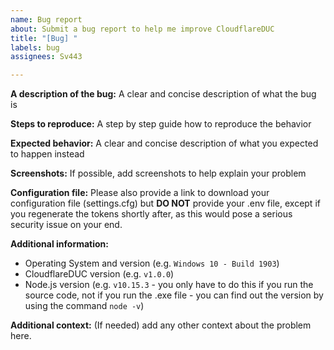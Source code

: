 ```yaml
---
name: Bug report
about: Submit a bug report to help me improve CloudflareDUC
title: "[Bug] "
labels: bug
assignees: Sv443

---
```


**A description of the bug:**
A clear and concise description of what the bug is

**Steps to reproduce:**
A step by step guide how to reproduce the behavior

**Expected behavior:**
A clear and concise description of what you expected to happen instead

**Screenshots:**
If possible, add screenshots to help explain your problem

**Configuration file:**
Please also provide a link to download your configuration file (settings.cfg) but **DO NOT** provide your .env file, except if you regenerate the tokens shortly after, as this would pose a serious security issue on your end.

**Additional information:**
- Operating System and version (e.g. `Windows 10 - Build 1903`)
- CloudflareDUC version (e.g. `v1.0.0`)
- Node.js version (e.g. `v10.15.3` - you only have to do this if you run the source code, not if you run the .exe file - you can find out the version by using the command `node -v`)

**Additional context:**
(If needed) add any other context about the problem here.
